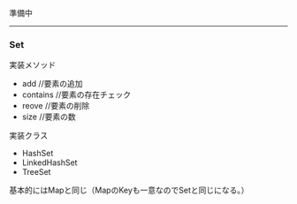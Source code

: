 

準備中

---

### Set

実装メソッド
* add //要素の追加
* contains //要素の存在チェック
* reove //要素の削除
* size //要素の数

実装クラス

* HashSet
* LinkedHashSet
* TreeSet

基本的にはMapと同じ（MapのKeyも一意なのでSetと同じになる。）
